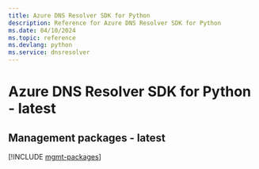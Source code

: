 ```yaml
---
title: Azure DNS Resolver SDK for Python
description: Reference for Azure DNS Resolver SDK for Python
ms.date: 04/10/2024
ms.topic: reference
ms.devlang: python
ms.service: dnsresolver
---
```

# Azure DNS Resolver SDK for Python - latest

## Management packages - latest
[!INCLUDE [mgmt-packages](dns-resolver-mgmt-index.md)]
